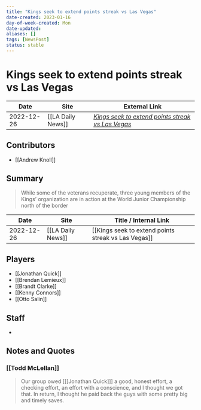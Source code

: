 ```yaml
---
title: "Kings seek to extend points streak vs Las Vegas"
date-created: 2023-01-16
day-of-week-created: Mon
date-updated: 
aliases: []
tags: [NewsPost]
status: stable
---
```


# Kings seek to extend points streak vs Las Vegas

| Date       | Site              | External Link                                                                                                                              |
| ---------- | ----------------- | ------------------------------------------------------------------------------------------------------------------------------------------ |
| 2022-12-26 | [[LA Daily News]] | [*Kings seek to extend points streak vs Las Vegas*](https://www.dailynews.com/2022/12/26/kings-seek-to-extend-points-streak-vs-las-vegas/) |

## Contributors
- [[Andrew Knoll]]

## Summary
> While some of the veterans recuperate, three young members of the Kings’ organization are in action at the World Junior Championship north of the border

| Date       | Site              | Title / Internal Link                               |
| ---------- | ----------------- | --------------------------------------------------- |
| 2022-12-26 | [[LA Daily News]] | [[Kings seek to extend points streak vs Las Vegas]] |

## Players
- [[Jonathan Quick]]
- [[Brendan Lemieux]]
- [[Brandt Clarke]]
- [[Kenny Connors]]
- [[Otto Salin]]

## Staff
- 

## Notes and Quotes
### [[Todd McLellan]]
> Our group owed \[[[Jonathan Quick]]] a good, honest effort, a checking effort, an effort with a conscience, and I thought we got that. In return, I thought he paid back the guys with some pretty big and timely saves.



